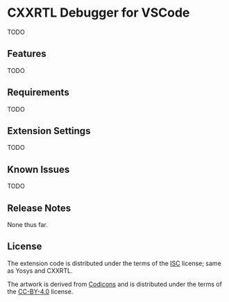 # CXXRTL Debugger for VSCode

TODO

## Features

TODO

## Requirements

TODO

## Extension Settings

TODO

## Known Issues

TODO

## Release Notes

None thus far.

## License

The extension code is distributed under the terms of the [ISC](LICENSE.txt) license; same as Yosys and CXXRTL.

The artwork is derived from [Codicons](https://github.com/microsoft/vscode-codicons) and is distributed under the terms of the [CC-BY-4.0](LICENSE-MEDIA.txt) license.